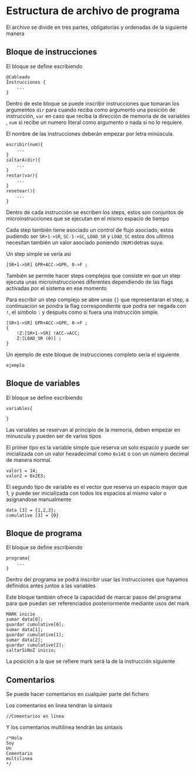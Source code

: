 # Estructura de archivo de programa

El archivo se divide en tres partes, obligatorias y ordenadas de la siguiente manera

## Bloque de instrucciones

El bloque se define escribiendo

```
@Cableado
Instrucciones {
    ...
}
```


Dentro de este bloque se puede inscribir instrucciones que tomaran los argumentos `dir` para cuando reciba como argumento una posición de instrucción, `var` en caso que reciba la dirección de memoria de de variables , `num` si recibe un numero literal como argumento o nada si no lo requiere.

El nombre de las instrucciones deberán empezar por letra minúscula.

```
escribir(num){
	...
}
saltarA(dir){
	...
}
restar(var){
	...
}
resetear(){
	...
}
```

Dentro de cada instrucción se escriben los steps, estos son conjuntos de microinstrucciones que se ejecutan en el mismo espacio de tiempo

Cada step también tiene asociado un control de flujo asociado, estos pudiendo ser `SR+1->SR`, `SC-1->SC`, `LOAD_SR` y `LOAD_SC` estos dos ultimos necesitan también un valor asociado poniendo `(NUM)`detras suya.

Un step simple se vería asi
```
[SR+1->SR] GPR+ACC->GPR, 0->F ;
```

También se permite hacer steps complejos que consiste en que un step ejecuta unas microinstrucciones diferentes dependiendo de las flags activadas por el sistema en ese momento

Para escribir un step complejo se abre unas `{}` que representaran el step, a continuacion se pondra la flag correspondiente que podra ser negada con `!`,  el simbolo `:` y después como si fuera una instrucción simple.

```
[SR+1->SR] GPR+ACC->GPR, 0->F ;
{
	!Z:[SR+1->SR] !ACC->ACC;
	Z:[LOAD_SR (0)] ;
}
```


Un ejemplo de este bloque de instrucciones completo sería el siguiente

```
ejemplo
```

## Bloque de variables

El bloque se define escribiendo

```
variables{

}
```

Las variables se reservan al principio de la memoria, deben empezar en minuscula y pueden ser de varios tipos

El primer tipo es la variable simple que reserva un solo espacio y puede ser inicializada con un valor hexadecimal como `0x14E` o con un número decimal de manera normal.

```
valor1 = 14;
valor2 = 0x2E3;
```

El segundo tipo de variable es el vector que reserva un espacio mayor que 1, y puede ser inicializada con todos los espacios al mismo valor o asignandose manualmente

```
data [3] = {1,2,3};
cumulative [3] = {0}
```


## Bloque de programa

El bloque se define escribiendo
```
programa{
	...
}
```

Dentro del programa se podrá inscribir usar las instrucciones que hayamos definidos antes juntos a las variables

Este bloque también ofrece la capacidad de marcar pasos del programa para que puedan ser referenciados posteriormente mediante usos del mark

```
MARK inicio
sumar data[0];
guardar cumulative[0];
sumar data[1];
guardar cumulative[1];
sumar data[2];
guardar cumulative[2];
saltarSiNoZ inicio;
```

La posición a la que se refiere mark será la de la instrucción siguiente

## Comentarios

Se puede hacer comentarios en cualquier parte del fichero

Los comentarios en linea tendran la sintaxis

```
//Comentarios en linea
```

Y los comentarios multilinea tendrán las sintaxis

```
/*Hola
Soy
Un
Comentario
multilinea
*/
```

